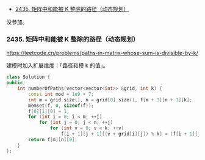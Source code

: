 <!-- @import "[TOC]" {cmd="toc" depthFrom=1 depthTo=6 orderedList=false} -->

<!-- code_chunk_output -->

- [2435. 矩阵中和能被 K 整除的路径（动态规划）](#2435-矩阵中和能被-k-整除的路径动态规划)

<!-- /code_chunk_output -->

没参加。

### 2435. 矩阵中和能被 K 整除的路径（动态规划）

https://leetcode.cn/problems/paths-in-matrix-whose-sum-is-divisible-by-k/

建模时加入扩展维度：「路径和模 k 的值」。

```cpp
class Solution {
public:
    int numberOfPaths(vector<vector<int>> &grid, int k) {
        const int mod = 1e9 + 7;
        int m = grid.size(), n = grid[0].size(), f[m + 1][n + 1][k];
        memset(f, 0, sizeof(f));
        f[0][1][0] = 1;
        for (int i = 0; i < m; ++i)
            for (int j = 0; j < n; ++j)
                for (int v = 0; v < k; ++v)
                    f[i + 1][j + 1][(v + grid[i][j]) % k] = (f[i + 1][j][v] + f[i][j + 1][v]) % mod;
        return f[m][n][0];
    }
};
```
